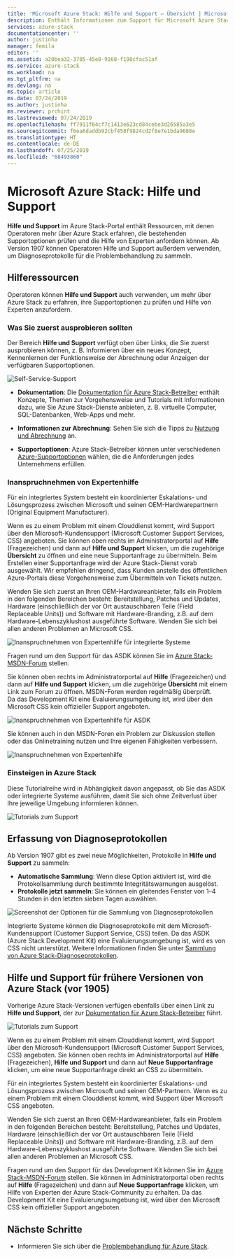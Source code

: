 ```yaml
---
title: 'Microsoft Azure Stack: Hilfe und Support – Übersicht | Microsoft-Dokumentation'
description: Enthält Informationen zum Support für Microsoft Azure Stack.
services: azure-stack
documentationcenter: ''
author: justinha
manager: femila
editor: ''
ms.assetid: a20bea32-3705-45e8-9168-f198cfac51af
ms.service: azure-stack
ms.workload: na
ms.tgt_pltfrm: na
ms.devlang: na
ms.topic: article
ms.date: 07/24/2019
ms.author: justinha
ms.reviewer: prchint
ms.lastreviewed: 07/24/2019
ms.openlocfilehash: ff7911f64cf7c1413e623cd84cebe3d26585a3e5
ms.sourcegitcommit: f6ea6daddb92cbf458f9824cd2f8e7e1bda9688e
ms.translationtype: HT
ms.contentlocale: de-DE
ms.lasthandoff: 07/25/2019
ms.locfileid: "68493860"
---
```

# <a name="microsoft-azure-stack-help-and-support"></a>Microsoft Azure Stack: Hilfe und Support

**Hilfe und Support** im Azure Stack-Portal enthält Ressourcen, mit denen Operatoren mehr über Azure Stack erfahren, die bestehenden Supportoptionen prüfen und die Hilfe von Experten anfordern können. Ab Version 1907 können Operatoren Hilfe und Support außerdem verwenden, um Diagnoseprotokolle für die Problembehandlung zu sammeln.  

## <a name="help-resources"></a>Hilferessourcen 

Operatoren können **Hilfe und Support** auch verwenden, um mehr über Azure Stack zu erfahren, ihre Supportoptionen zu prüfen und Hilfe von Experten anzufordern. 

### <a name="things-to-try-first"></a>Was Sie zuerst ausprobieren sollten

Der Bereich **Hilfe und Support** verfügt oben über Links, die Sie zuerst ausprobieren können, z. B. Informieren über ein neues Konzept, Kennenlernen der Funktionsweise der Abrechnung oder Anzeigen der verfügbaren Supportoptionen. 

![Self-Service-Support](media/azure-stack-help-and-support/get-support-tiles.png)

- **Dokumentation**: Die [Dokumentation für Azure Stack-Betreiber](index.yml) enthält Konzepte, Themen zur Vorgehensweise und Tutorials mit Informationen dazu, wie Sie Azure Stack-Dienste anbieten, z. B. virtuelle Computer, SQL-Datenbanken, Web-Apps und mehr. 

- **Informationen zur Abrechnung**: Sehen Sie sich die Tipps zu [Nutzung und Abrechnung](azure-stack-billing-and-chargeback.md) an.

- **Supportoptionen**: Azure Stack-Betreiber können unter verschiedenen [Azure-Supportoptionen](https://aka.ms/azstacksupport) wählen, die die Anforderungen jedes Unternehmens erfüllen. 

### <a name="get-expert-help"></a>Inanspruchnehmen von Expertenhilfe 

Für ein integriertes System besteht ein koordinierter Eskalations- und Lösungsprozess zwischen Microsoft und seinen OEM-Hardwarepartnern (Original Equipment Manufacturer).

Wenn es zu einem Problem mit einem Clouddienst kommt, wird Support über den Microsoft-Kundensupport (Microsoft Customer Support Services, CSS) angeboten. Sie können oben rechts im Administratorportal auf **Hilfe** (Fragezeichen) und dann auf **Hilfe und Support** klicken, um die zugehörige **Übersicht** zu öffnen und eine neue Supportanfrage zu übermitteln. Beim Erstellen einer Supportanfrage wird der Azure Stack-Dienst vorab ausgewählt. Wir empfehlen dringend, dass Kunden anstelle des öffentlichen Azure-Portals diese Vorgehensweise zum Übermitteln von Tickets nutzen. 

Wenden Sie sich zuerst an Ihren OEM-Hardwareanbieter, falls ein Problem in den folgenden Bereichen besteht: Bereitstellung, Patches und Updates, Hardware (einschließlich der vor Ort austauschbaren Teile (Field Replaceable Units)) und Software mit Hardware-Branding, z.B. auf dem Hardware-Lebenszyklushost ausgeführte Software. Wenden Sie sich bei allen anderen Problemen an Microsoft CSS.

![Inanspruchnehmen von Expertenhilfe für integrierte Systeme](media/azure-stack-help-and-support/get-support-integrated.png)

Fragen rund um den Support für das ASDK können Sie im [Azure Stack-MSDN-Forum](https://social.msdn.microsoft.com/Forums/azure/home?forum=azurestack) stellen. 

Sie können oben rechts im Administratorportal auf **Hilfe** (Fragezeichen) und dann auf **Hilfe und Support** klicken, um die zugehörige **Übersicht** mit einem Link zum Forum zu öffnen. MSDN-Foren werden regelmäßig überprüft.  
Da das Development Kit eine Evaluierungsumgebung ist, wird über den Microsoft CSS kein offizieller Support angeboten.

![Inanspruchnehmen von Expertenhilfe für ASDK](media/azure-stack-help-and-support/get-support-asdk.png)

Sie können auch in den MSDN-Foren ein Problem zur Diskussion stellen oder das Onlinetraining nutzen und Ihre eigenen Fähigkeiten verbessern. 

![Inanspruchnehmen von Expertenhilfe](media/azure-stack-help-and-support/get-support-cards.png)

### <a name="get-up-to-speed-with-azure-stack"></a>Einsteigen in Azure Stack

Diese Tutorialreihe wird in Abhängigkeit davon angepasst, ob Sie das ASDK oder integrierte Systeme ausführen, damit Sie sich ohne Zeitverlust über Ihre jeweilige Umgebung informieren können. 

![Tutorials zum Support](media/azure-stack-help-and-support/get-support-tutorials.png)

## <a name="diagnostic-log-collection"></a>Erfassung von Diagnoseprotokollen

Ab Version 1907 gibt es zwei neue Möglichkeiten, Protokolle in **Hilfe und Support** zu sammeln:

- **Automatische Sammlung**: Wenn diese Option aktiviert ist, wird die Protokollsammlung durch bestimmte Integritätswarnungen ausgelöst. 
- **Protokolle jetzt sammeln**: Sie können ein gleitendes Fenster von 1–4 Stunden in den letzten sieben Tagen auswählen.

![Screenshot der Optionen für die Sammlung von Diagnoseprotokollen](media/azure-stack-automatic-log-collection/azure-stack-log-collection-overview.png)

Integrierte Systeme können die Diagnoseprotokolle mit dem Microsoft-Kundensupport (Customer Support Service, CSS) teilen. Da das ASDK (Azure Stack Development Kit) eine Evaluierungsumgebung ist, wird es von CSS nicht unterstützt. Weitere Informationen finden Sie unter [Sammlung von Azure Stack-Diagnoseprotokollen](azure-stack-diagnostic-log-collection-overview.md).



## <a name="help-and-support-for-earlier-releases-azure-stack-pre-1905"></a>Hilfe und Support für frühere Versionen von Azure Stack (vor 1905)

Vorherige Azure Stack-Versionen verfügen ebenfalls über einen Link zu **Hilfe und Support**, der zur [Dokumentation für Azure Stack-Betreiber](https://aka.ms/adminportaldocs) führt.

![Tutorials zum Support](media/azure-stack-help-and-support/get-support-previous.png)

Wenn es zu einem Problem mit einem Clouddienst kommt, wird Support über den Microsoft-Kundensupport (Microsoft Customer Support Services, CSS) angeboten. Sie können oben rechts im Administratorportal auf **Hilfe** (Fragezeichen), **Hilfe und Support** und dann auf **Neue Supportanfrage** klicken, um eine neue Supportanfrage direkt an CSS zu übermitteln.

Für ein integriertes System besteht ein koordinierter Eskalations- und Lösungsprozess zwischen Microsoft und seinen OEM-Partnern. Wenn es zu einem Problem mit einem Clouddienst kommt, wird Support über Microsoft CSS angeboten. 

Wenden Sie sich zuerst an Ihren OEM-Hardwareanbieter, falls ein Problem in den folgenden Bereichen besteht: Bereitstellung, Patches und Updates, Hardware (einschließlich der vor Ort austauschbaren Teile (Field Replaceable Units)) und Software mit Hardware-Branding, z.B. auf dem Hardware-Lebenszyklushost ausgeführte Software. Wenden Sie sich bei allen anderen Problemen an Microsoft CSS.

Fragen rund um den Support für das Development Kit können Sie im [Azure Stack-MSDN-Forum](https://social.msdn.microsoft.com/Forums/azure/home?forum=azurestack) stellen. Sie können im Administratorportal oben rechts auf **Hilfe** (Fragezeichen) und dann auf **Neue Supportanfrage** klicken, um Hilfe von Experten der Azure Stack-Community zu erhalten.
Da das Development Kit eine Evaluierungsumgebung ist, wird über den Microsoft CSS kein offizieller Support angeboten.

## <a name="next-steps"></a>Nächste Schritte

- Informieren Sie sich über die [Problembehandlung für Azure Stack](azure-stack-troubleshooting.md).